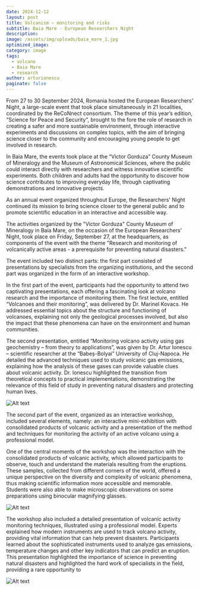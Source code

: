 ```yaml
---
date: 2024-12-12
layout: post
title: Volcanism – monitoring and risks
subtitle: Baia Mare - European Researchers Night 
description: 
image: /assets/img/uploads/baia_mare_1.jpg
optimized_image:
category: image
tags:
  - volcano
  - Baia Mare
  - research 
author: arturionescu
paginate: false
---
```


From 27 to 30 September 2024, Romania hosted the European Researchers’ Night, a large-scale event that took place simultaneously in 21 localities, coordinated by the ReCoNnect consortium. The theme of this year’s edition, “Science for Peace and Security”, brought to the fore the role of research in creating a safer and more sustainable environment, through interactive experiments and discussions on complex topics, with the aim of bringing science closer to the community and encouraging young people to get involved in research.

In Baia Mare, the events took place at the “Victor Gorduza” County Museum of Mineralogy and the Museum of Astronomical Sciences, where the public could interact directly with researchers and witness innovative scientific experiments. Both children and adults had the opportunity to discover how science contributes to improving everyday life, through captivating demonstrations and innovative projects.

As an annual event organized throughout Europe, the Researchers' Night continued its mission to bring science closer to the general public and to promote scientific education in an interactive and accessible way.

The activities organized by the "Victor Gorduza" County Museum of Mineralogy in Baia Mare, on the occasion of the European Researchers' Night, took place on Friday, September 27, at the headquarters, as components of the event with the theme "Research and monitoring of volcanically active areas - a prerequisite for preventing natural disasters."

The event included two distinct parts: the first part consisted of presentations by specialists from the organizing institutions, and the second part was organized in the form of an interactive workshop.

In the first part of the event, participants had the opportunity to attend two captivating presentations, each offering a fascinating look at volcano research and the importance of monitoring them. The first lecture, entitled “Volcanoes and their monitoring”, was delivered by Dr. Marinel Kovacs. He addressed essential topics about the structure and functioning of volcanoes, explaining not only the geological processes involved, but also the impact that these phenomena can have on the environment and human communities.

The second presentation, entitled “Monitoring volcano activity using gas geochemistry – from theory to applications”, was given by Dr. Artur Ionescu – scientific researcher at the “Babeș-Bolyai” University of Cluj-Napoca. He detailed the advanced techniques used to study volcanic gas emissions, explaining how the analysis of these gases can provide valuable clues about volcanic activity. Dr. Ionescu highlighted the transition from theoretical concepts to practical implementations, demonstrating the relevance of this field of study in preventing natural disasters and protecting human lives.

![Alt text](/assets/img/uploads/baia_mare_2.jpg "Highschool students learning about volcano eruptions and monitoring")

The second part of the event, organized as an interactive workshop, included several elements, namely: an interactive mini-exhibition with consolidated products of volcanic activity and a presentation of the method and techniques for monitoring the activity of an active volcano using a professional model.

One of the central moments of the workshop was the interaction with the consolidated products of volcanic activity, which allowed participants to observe, touch and understand the materials resulting from the eruptions. These samples, collected from different corners of the world, offered a unique perspective on the diversity and complexity of volcanic phenomena, thus making scientific information more accessible and memorable. Students were also able to make microscopic observations on some preparations using binocular magnifying glasses.

![Alt text](/assets/img/uploads/baia_mare_3.jpg "Volcanic products from Transylvania and around the world")

The workshop also included a detailed presentation of volcanic activity monitoring techniques, illustrated using a professional model. Experts explained how modern instruments are used to track volcano activity, providing vital information that can help prevent disasters. Participants learned about the sophisticated instruments used to analyze gas emissions, temperature changes and other key indicators that can predict an eruption. This presentation highlighted the importance of science in preventing natural disasters and highlighted the hard work of specialists in the field, providing a rare opportunity to

![Alt text](/assets/img/uploads/baia_mare_4.jpg "How volcanic gases are collected and what materials we use for that")
